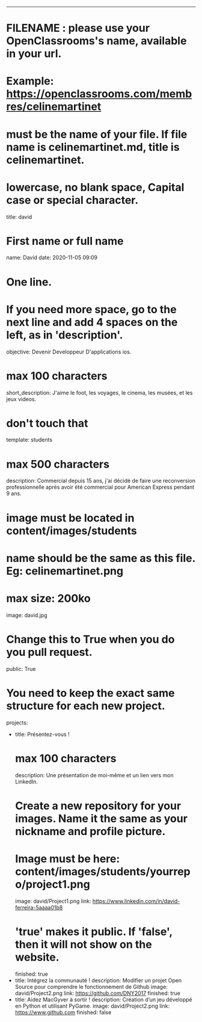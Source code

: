 ---

# FILENAME : please use your OpenClassrooms's name, available in your url.
# Example: https://openclassrooms.com/membres/celinemartinet
# must be the name of your file. If file name is celinemartinet.md, title is celinemartinet.
# lowercase, no blank space, Capital case or special character.
title: david

# First name or full name
name: David
date: 2020-11-05 09:09

# One line.
# If you need more space, go to the next line and add 4 spaces on the left, as in 'description'.
objective: Devenir Developpeur D'applications ios.

# max 100 characters
short_description: J'aime le foot, les voyages, le cinema, les musées, et les jeux videos.

# don't touch that
template: students

# max 500 characters
description:
    Commercial depuis 15 ans, j'ai décidé de faire une reconversion professionnelle aprés avoir été commercial pour American Express pendant 9 ans.
    
# image must be located in content/images/students
# name should be the same as this file. Eg: celinemartinet.png
# max size: 200ko
image: david.jpg

# Change this to True when you do you pull request.
public: True

# You need to keep the exact same structure for each new project.
projects:
  - title: Présentez-vous !
    # max 100 characters
    description: Une présentation de moi-même et un lien vers mon LinkedIn.
    # Create a new repository for your images. Name it the same as your nickname and profile picture.
    # Image must be here: content/images/students/yourrepo/project1.png
    image: david/Project1.png
    link: https://www.linkedin.com/in/david-ferreira-5aaaa01b8
    # 'true' makes it public. If 'false', then it will not show on the website.
    finished: true
  - title: Intégrez la communauté !
    description: Modifier un projet Open Source pour comprendre le fonctionnement de Github
    image: david/Project2.png
    link: https://github.com/DNY2017
    finished: true
  - title: Aidez MacGyver à sortir !
    description: Création d’un jeu développé en Python et utilisant PyGame.
    image: david/Project2.png
    link: https://www.github.com
    finished: false


